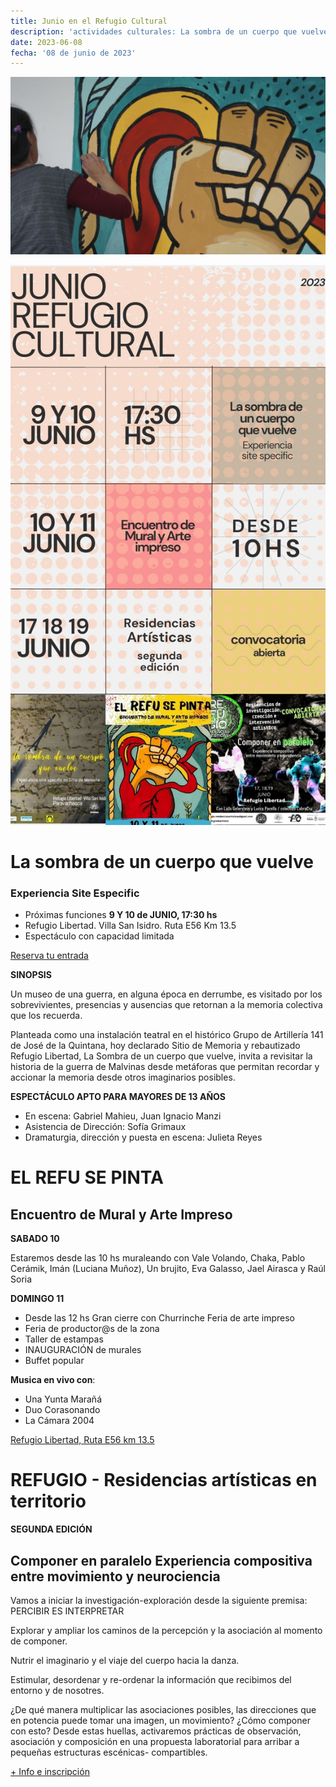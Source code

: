 ```yaml
---
title: Junio en el Refugio Cultural
description: 'actividades culturales: La sombra de un cuerpo que vuelve, El Refu se pinta y Residencias artísticas en territorio'
date: 2023-06-08
fecha: '08 de junio de 2023'
---
```


![](/assets/images/2023-06-08-junio_cultural/_DSC6427.jpg)

![](/assets/images/2023-06-08-junio_cultural/GridStory.jpg)

# La sombra de un cuerpo que vuelve

### Experiencia Site Especific

- Próximas funciones **9 Y 10 de JUNIO, 17:30 hs**
- Refugio Libertad. Villa San Isidro. Ruta E56 Km 13.5
- Espectáculo con capacidad limitada

[Reserva tu entrada](https://forms.gle/RRcrbd38cgs5aQui6)

**SINOPSIS**

Un museo de una guerra, en alguna época en derrumbe, es visitado por los sobrevivientes, presencias y ausencias que retornan a la memoria colectiva que los recuerda.

Planteada como una instalación teatral en el histórico Grupo de Artillería 141 de José de la Quintana, hoy declarado Sitio de Memoria y rebautizado Refugio Libertad, La Sombra de
 un cuerpo que vuelve, invita a revisitar la historia de la guerra de Malvinas desde metáforas que permitan recordar y accionar la memoria desde otros imaginarios posibles.

**ESPECTÁCULO APTO PARA MAYORES DE 13 AÑOS**

- En escena: Gabriel Mahieu, Juan Ignacio Manzi
- Asistencia de Dirección: Sofía Grimaux
- Dramaturgia, dirección y puesta en escena: Julieta Reyes

# EL REFU SE PINTA

## Encuentro de Mural y Arte Impreso

**SABADO 10**

Estaremos desde las 10 hs muraleando con Vale Volando, Chaka, Pablo Cerámik, Imán (Luciana Muñoz), Un brujito, Eva Galasso, Jael Airasca y Raúl Soria

**DOMINGO 11**

- Desde las 12 hs Gran cierre con Churrinche Feria de arte impreso
- Feria de productor@s de la zona
- Taller de estampas
- INAUGURACIÓN de murales
- Buffet popular

**Musica en vivo con**:

- Una Yunta Marañá
- Duo Corasonando
- La Cámara 2004

[Refugio Libertad, Ruta E56 km 13.5](https://goo.gl/maps/nsb2sx6i5bP9WprX8?coh=178571&entry=tt)

# REFUGIO - Residencias artísticas en territorio

**SEGUNDA EDICIÓN**

## Componer en paralelo Experiencia compositiva entre movimiento y neurociencia

Vamos a iniciar la investigación-exploración desde la siguiente premisa:  PERCIBIR ES INTERPRETAR

Explorar y ampliar los caminos de la percepción y la asociación al momento de componer.

Nutrir el imaginario y el viaje del cuerpo hacia la danza.

Estimular, desordenar y re-ordenar la información que recibimos del entorno y de nosotres.

¿De qué manera multiplicar las asociaciones posibles, las direcciones que en potencia puede tomar una imagen, un movimiento? ¿Cómo componer con esto? Desde estas huellas, activaremos prácticas de observación, asociación y composición en una propuesta laboratorial para arribar a pequeñas estructuras escénicas- compartibles.

[+ Info e inscripción](https://forms.gle/2qEm2psrVHWZdRJ77)
